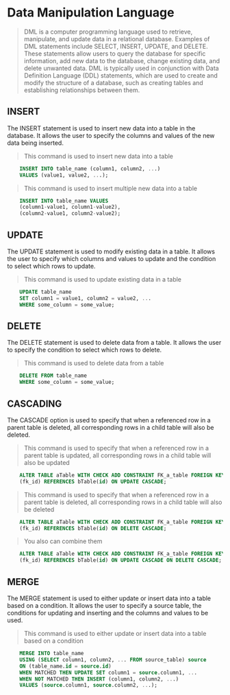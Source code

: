 # Data Manipulation Language
> DML is a computer programming language used to retrieve, manipulate, and update data in a relational database. Examples of DML statements include SELECT, INSERT, UPDATE, and DELETE. These statements allow users to query the database for specific information, add new data to the database, change existing data, and delete unwanted data. DML is typically used in conjunction with Data Definition Language (DDL) statements, which are used to create and modify the structure of a database, such as creating tables and establishing relationships between them.
## INSERT
The INSERT statement is used to insert new data into a table in the database. It allows the user to specify the columns and values of the new data being inserted.
> This command is used to insert new data into a table
```sql
    INSERT INTO table_name (column1, column2, ...)
    VALUES (value1, value2, ...);
```
> This command is used to insert multiple new data into a table
```sql
    INSERT INTO table_name VALUES
    (column1-value1, column1-value2),
    (column2-value1, column2-value2);
```
## UPDATE
The UPDATE statement is used to modify existing data in a table. It allows the user to specify which columns and values to update and the condition to select which rows to update.
> This command is used to update existing data in a table
```sql
    UPDATE table_name
    SET column1 = value1, column2 = value2, ...
    WHERE some_column = some_value;
```
## DELETE
The DELETE statement is used to delete data from a table. It allows the user to specify the condition to select which rows to delete.
> This command is used to delete data from a table
```sql
    DELETE FROM table_name
    WHERE some_column = some_value;
```
## CASCADING
The CASCADE option is used to specify that when a referenced row in a parent table is deleted, all corresponding rows in a child table will also be deleted.
> This command is used to specify that when a referenced row in a parent table is updated, all corresponding rows in a child table will also be updated
```sql
    ALTER TABLE aTable WITH CHECK ADD CONSTRAINT FK_a_table FOREIGN KEY
    (fk_id) REFERENCES bTable(id) ON UPDATE CASCADE;
```
> This command is used to specify that when a referenced row in a parent table is deleted, all corresponding rows in a child table will also be deleted
```sql
    ALTER TABLE aTable WITH CHECK ADD CONSTRAINT FK_a_table FOREIGN KEY
    (fk_id) REFERENCES bTable(id) ON DELETE CASCADE;
```
> You also can combine them
```sql
    ALTER TABLE aTable WITH CHECK ADD CONSTRAINT FK_a_table FOREIGN KEY
    (fk_id) REFERENCES bTable(id) ON UPDATE CASCADE ON DELETE CASCADE;
```
## MERGE
The MERGE statement is used to either update or insert data into a table based on a condition. It allows the user to specify a source table, the conditions for updating and inserting and the columns and values to be used.
> This command is used to either update or insert data into a table based on a condition
```sql
    MERGE INTO table_name
    USING (SELECT column1, column2, ... FROM source_table) source
    ON (table_name.id = source.id)
    WHEN MATCHED THEN UPDATE SET column1 = source.column1, ...
    WHEN NOT MATCHED THEN INSERT (column1, column2, ...)
    VALUES (source.column1, source.column2, ...);
```